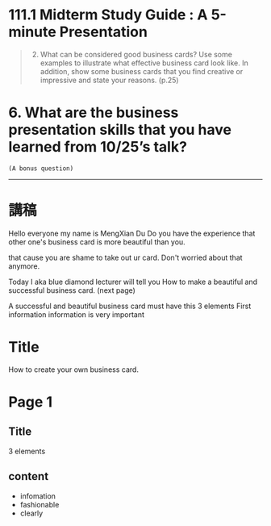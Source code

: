 # 111.1 Midterm Study Guide : A 5-minute Presentation
 
>2. What can be considered good business cards?  Use some examples to illustrate what effective business card look like.  In addition, show some business cards that you find creative or impressive and state your reasons. (p.25) 

# 6. What are the business presentation skills that you have learned from 10/25’s talk? 
    (A bonus question)
---


# 講稿

Hello everyone my name is MengXian Du 
Do you have the experience that other one's business card is more beautiful than you.

that cause you are shame to take out ur card. Don't worried about that anymore.

Today I aka blue diamond lecturer will tell you How to make a beautiful and successful business card.
(next page)

A successful and beautiful business card must have this 3 elements 
First information
information is very important 

# Title 
How to create your own business card.


# Page 1
## Title 
3 elements
## content 
- infomation 
- fashionable
- clearly


